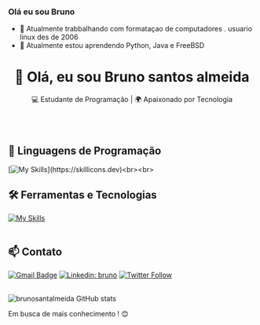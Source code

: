 ### Olá eu sou Bruno



- 🔭 Atualmente trabbalhando com formataçao de computadores . usuario linux des de 2006
- 🌱 Atualmente estou aprendendo Python, Java e FreeBSD
<h1 align="center">👋 Olá, eu sou Bruno santos almeida</h1>

<p align="center">
  💻 Estudante de Programação | 🌍 Apaixonado por Tecnologia
</p><br><br>


## 🚀 Linguagens de Programação
[![My Skills](https://skillicons.dev/icons?i=java,python,)](https://skillicons.dev)<br><br>

## 🛠️ Ferramentas e Tecnologias
[![My Skills](https://skillicons.dev/icons?i=vscode,eclipse,git,github)](https://skillicons.dev)<br><br>

## 📫 Contato

[![Gmail Badge](https://img.shields.io/badge/-ornubgandhy@gmail.com-006bed?style=flat-square&logo=Gmail&logoColor=white&link=mailto:ornubegandhy@gmail.com)](mailto:ornugandhy@gmail.com)
[![Linkedin: bruno](https://img.shields.io/badge/-brunosantosalmeida-blue?style=flat-square&logo=Linkedin&logoColor=white&link=https://www.linkedin.com/in/devellenias/)](https://www.linkedin.com/in/devellendias/)
[![Twitter Follow](https://img.shields.io/twitter/follow/BrunoSan4043?style=social)]({Link}) <br><br>


![brunosantalmeida GitHub stats](https://github-readme-stats.vercel.app/api?username=brunosantalmeida&show_icons=true&theme=radical)



  
  
   
  
  Em busca de mais conhecimento ! 😊 <br><br>
  
